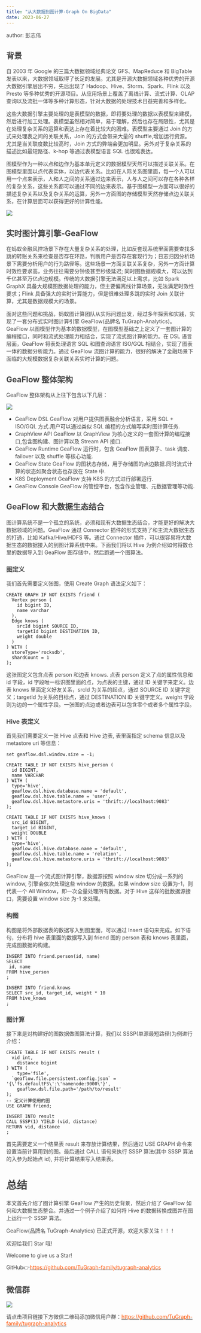 ```yaml
---
title: "从大数据到图计算-Graph On BigData"
date: 2023-06-27
---
```


<font style="color:rgb(69, 69, 69);">author: 彭志伟</font>

## <font style="color:rgb(69, 69, 69);">背景</font>

<font style="color:rgb(69, 69, 69);">自 2003 年 Google 的三篇大数据领域经典论文 GFS、MapReduce 和 BigTable 发表以来，大数据领域取得了长足的发展。尤其是开源大数据领域各种优秀的开源大数据引擎层出不穷，先后出现了 Hadoop、Hive、Storm、Spark、Flink 以及 Presto 等多种优秀的开源项目。从应用场景上覆盖了离线计算、流式计算、OLAP 查询以及流批一体等多种计算形态，针对大数据的处理技术日益完善和多样化。</font>

<font style="color:rgb(69, 69, 69);">这些大数据引擎主要处理的是表模型的数据，即将要处理的数据以表模型来建模，然后进行加工处理。表模型虽然相对简单，易于理解，然后也存在局限性，尤其是在处理复杂关系的运算和表达上存在着比较大的困难。表模型主要通过 Join 的方式来处理表之间的关联关系，Join 的方式会带来大量的 shuffle,增加运行资源。尤其是当关联度数比较高时，Join 方式的弊端会更加明显。另外对于复杂关系的描述比如最短路径、k-hop 等通过表模型语言 SQL 也很难表达。</font>

<font style="color:rgb(69, 69, 69);">图模型作为一种以点和边作为基本单元定义的数据模型天然可以描述关联关系。在图模型里面以点代表实体，以边代表关系。比如在人际关系图里面，每一个人可以用一个点来表示，人和人之间的关系通过边来表示，人与人之间可以存在各种各样的复杂关系，这些关系都可以通过不同的边来表示。基于图模型一方面可以很好的描述复杂关系以及复杂关系的运算，另外一方面图的存储模型天然存储点边关联关系，在计算层面可以获得更好的计算性能。</font>

<!-- truncate -->

![](/graph/1755592034234-84eecf48-6a33-4b91-8846-c83dd5b1abac.png)

## <font style="color:rgb(69, 69, 69);">实时图计算引擎-GeaFlow</font>

<font style="color:rgb(69, 69, 69);">在蚂蚁金融风控场景下存在大量复杂关系的处理，比如反套现系统里面需要查找多跳的转账关系来检查是否存在环路，判断用户是否存在套现行为；日志归因分析场景下需要分析用户的行为路径等。这些场景一方面关联关系复杂，另外一方面计算时效性要求高，业务往往需要分钟级甚至秒级延迟; 同时图数据规模大，可以达到千亿甚至万亿点边规模。传统的大数据引擎无法满足以上需求，比如 Spark GraphX 具备大规模图数据处理的能力，但主要偏离线计算场景，无法满足时效性要求；Flink 具备强大的实时计算能力，但是很难处理多跳的实时 Join 关联计算，尤其是数据规模大的场景。</font>

<font style="color:rgb(69, 69, 69);">面对这些问题和挑战，蚂蚁图计算团队从实际问题出发，经过多年探索和实践，实现了一套分布式实时图计算引擎 GeaFlow(品牌名 TuGraph-Analytics)。GeaFlow 以图模型作为基本的数据模型，在图模型基础之上定义了一套图计算的编程接口，同时和流式处理能力相结合，实现了流式图计算的能力。在 DSL 语言层面，GeaFlow 将表处理语言 SQL 和图查询语言 ISO/GQL 相结合，实现了图表一体的数据分析能力。通过 GeaFlow 流图计算的能力，很好的解决了金融场景下面临的大规模数据复杂关联关系实时计算的问题。</font>

## <font style="color:rgb(69, 69, 69);">GeaFlow 整体架构</font>

<font style="color:rgb(69, 69, 69);">GeaFlow 整体架构从上往下包含以下几层：</font>

![](/graph/1755592038487-d14f2500-280e-45b1-80f6-487e67e37000.png)

- <font style="color:rgb(69, 69, 69);">GeaFlow DSL GeaFlow 对用户提供图表融合分析语言，采用 SQL + ISO/GQL 方式.用户可以通过类似 SQL 编程的方式编写实时图计算任务.</font>
- <font style="color:rgb(69, 69, 69);">GraphView API GeaFlow 以 GraphView 为核心定义的一套图计算的编程接口,包含图构建、图计算以及 Stream API 接口.</font>
- <font style="color:rgb(69, 69, 69);">GeaFlow Runtime GeaFlow 运行时，包含 GeaFlow 图表算子、task 调度、failover 以及 shuffle 等核心功能.</font>
- <font style="color:rgb(69, 69, 69);">GeaFlow State GeaFlow 的图状态存储，用于存储图的点边数据.同时流式计算的状态如聚合状态也存放在 State 中.</font>
- <font style="color:rgb(69, 69, 69);">K8S Deployment GeaFlow 支持 K8S 的方式进行部署运行.</font>
- <font style="color:rgb(69, 69, 69);">GeaFlow Console GeaFlow 的管控平台，包含作业管理、元数据管理等功能.</font>

## <font style="color:rgb(69, 69, 69);">GeaFlow 和大数据生态结合</font>

<font style="color:rgb(69, 69, 69);">图计算系统不是一个孤立的系统，必须和现有大数据生态结合，才能更好的解决大数据领域的问题。GeaFlow 通过 Connector 插件的形式支持了和主流大数据生态的打通，比如 Kafka/Hive/HDFS 等。通过 Connector 插件，可以很容易将大数据生态的数据接入的到图计算系统中来。下面我们将以 Hive 为例介绍如何将数仓里的数据导入到 GeaFlow 图存储中，然后跑通一个图算法。</font>

### <font style="color:rgb(69, 69, 69);">图定义</font>

<font style="color:rgb(69, 69, 69);">我们首先需要定义张图，使用 Create Graph 语法定义如下：</font>

```plain
CREATE GRAPH IF NOT EXISTS friend (
  Vertex person (
    id bigint ID,
    name varchar
  ),
  Edge knows (
    srcId bigint SOURCE ID,
    targetId bigint DESTINATION ID,
    weight double
  )
) WITH (
  storeType='rocksdb',
  shardCount = 1
);
```

<font style="color:rgb(69, 69, 69);">这张图定义包含点表 person 和边表 knows. 点表 person 定义了点的属性信息和 id 字段，id 字段唯一标识图里面的点，为点表的主键，通过 ID 关键字来定义。边表 knows 里面定义好友关系，srcId 为关系的起点，通过 SOURCE ID 关键字定义；targetId 为关系的目标点，通过 DESTINATION ID 关键字定义。weight 字段则为边的一个属性字段。一张图的点边或者边表可以包含零个或者多个属性字段。</font>

### <font style="color:rgb(69, 69, 69);">Hive 表定义</font>

<font style="color:rgb(69, 69, 69);">首先我们需要定义一张 Hive 点表和 Hive 边表, 表里面指定 schema 信息以及 metastore uri 等信息：</font>

```plain
set geaflow.dsl.window.size = -1;

CREATE TABLE IF NOT EXISTS hive_person (
  id BIGINT,
  name VARCHAR
) WITH (
  type='hive',
  geaflow.dsl.hive.database.name = 'default',
  geaflow.dsl.hive.table.name = 'user',
  geaflow.dsl.hive.metastore.uris = 'thrift://localhost:9083'
);

CREATE TABLE IF NOT EXISTS hive_knows (
  src_id BIGINT,
  target_id BIGINT,
  weight DOUBLE
) WITH (
  type='hive',
  geaflow.dsl.hive.database.name = 'default',
  geaflow.dsl.hive.table.name = 'relation',
  geaflow.dsl.hive.metastore.uris = 'thrift://localhost:9083'
);
```

<font style="color:rgb(69, 69, 69);">GeaFlow 是一个流式图计算引擎，数据源按照 window size 切分成一系列的 window, 引擎会依次处理这些 window 的数据。如果 window size 设置为-1，则代表一个 All Window，即一次全量处理所有数据。对于 Hive 这样的批数据源接口，需要设置 window size 为-1 来处理。</font>

### <font style="color:rgb(69, 69, 69);">构图</font>

<font style="color:rgb(69, 69, 69);">构图是将外部数据表的数据写入到图里面，可以通过 Insert 语句来完成。如下语句，分布将 hive 表里面的数据写入到 friend 图的 person 表和 knows 表里面，完成图数据的构建。</font>

```plain
INSERT INTO friend.person(id, name)
SELECT
 id, name
FROM hive_person
;

INSERT INTO friend.knows
SELECT src_id, target_id, weight * 10
FROM hive_knows
;
```

### <font style="color:rgb(69, 69, 69);">图计算</font>

<font style="color:rgb(69, 69, 69);">接下来是对构建好的图数据做图算法计算，我们以 SSSP(单源最短路径)为例进行介绍：</font>

```plain
CREATE TABLE IF NOT EXISTS result (
  vid int,
	distance bigint
) WITH (
	type='file',
  `geaflow.file.persistent.config.json` = '{\'fs.defaultFS\':\'namenode:9000\'}',
	geaflow.dsl.file.path='/path/to/result'
);
-- 定义计算使用的图
USE GRAPH friend;

INSERT INTO result
CALL SSSP(1) YIELD (vid, distance)
RETURN vid, distance
;
```

<font style="color:rgb(69, 69, 69);">首先需要定义一个结果表 result 来存放计算结果，然后通过 USE GRAPH 命令来设置当前计算用到的图。最后通过 CALL 语句来执行 SSSP 算法(其中 SSSP 算法的入参为起始点 id), 并将计算结果写入结果表。</font>

# <font style="color:rgb(69, 69, 69);">总结</font>

<font style="color:rgb(69, 69, 69);">本文首先介绍了图计算引擎 GeaFlow 产生的历史背景，然后介绍了 GeaFlow 如何和大数据生态整合。并通过一个例子介绍了如何将 Hive 的数据转换成图并在图上运行一个 SSSP 算法。</font>

<font style="color:rgb(69, 69, 69);">GeaFlow(品牌名 TuGraph-Analytics) 已正式开源，欢迎大家关注！！！</font>

<font style="color:rgb(69, 69, 69);">欢迎给我们 Star 哦!</font>

<font style="color:rgb(69, 69, 69);">Welcome to give us a Star!</font>

<font style="color:rgb(69, 69, 69);">GitHub</font><font style="color:rgb(69, 69, 69);">👉</font>[<font style="color:rgb(255, 81, 0);">https://github.com/TuGraph-family/tugraph-analytics</font>](https://github.com/TuGraph-family/tugraph-analytics)

## <font style="color:rgb(69, 69, 69);">微信群</font>

![](/graph/1755592032287-17d104b9-1706-4d35-b96d-27b84e2a2288.png)

<font style="color:rgb(69, 69, 69);">请点击项目链接下方微信二维码添加微信用户群：</font>[<font style="color:rgb(255, 81, 0);">https://github.com/TuGraph-family/tugraph-analytics</font>](https://github.com/TuGraph-family/tugraph-analytics)
